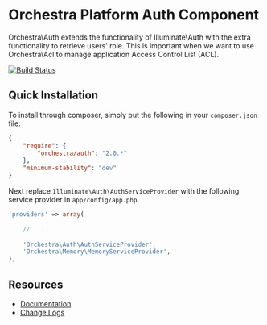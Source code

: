 Orchestra Platform Auth Component
==============

Orchestra\Auth extends the functionality of Illuminate\Auth with the extra functionality to retrieve users' role. This is important when we want to use Orchestra\Acl to manage application Access Control List (ACL).

[![Build Status](https://travis-ci.org/orchestral/auth.png?branch=master)](https://travis-ci.org/orchestral/auth)

## Quick Installation

To install through composer, simply put the following in your `composer.json` file:

```json
{
	"require": {
		"orchestra/auth": "2.0.*"
	},
	"minimum-stability": "dev"
}
```

Next replace `Illuminate\Auth\AuthServiceProvider` with the following service provider in `app/config/app.php`.

```php
'providers' => array(
	
	// ...
	
	'Orchestra\Auth\AuthServiceProvider',
	'Orchestra\Memory\MemoryServiceProvider',
),
```

## Resources

* [Documentation](http://orchestraplatform.com/docs/2.0/components/auth)
* [Change Logs](https://github.com/orchestral/auth/wiki/Change-Logs)
